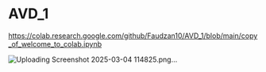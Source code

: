 # AVD_1
https://colab.research.google.com/github/Faudzan10/AVD_1/blob/main/copy_of_welcome_to_colab.ipynb

![Uploading Screenshot 2025-03-04 114825.png…]()

